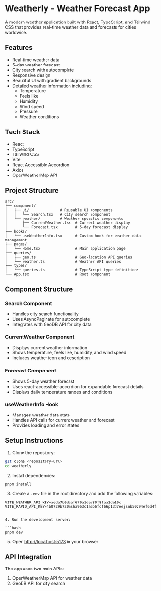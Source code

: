 # Weatherly - Weather Forecast App

A modern weather application built with React, TypeScript, and Tailwind CSS that provides real-time weather data and forecasts for cities worldwide.

## Features

- Real-time weather data
- 5-day weather forecast
- City search with autocomplete
- Responsive design
- Beautiful UI with gradient backgrounds
- Detailed weather information including:
  - Temperature
  - Feels like
  - Humidity
  - Wind speed
  - Pressure
  - Weather conditions

## Tech Stack

- React
- TypeScript
- Tailwind CSS
- Vite
- React Accessible Accordion
- Axios
- OpenWeatherMap API

## Project Structure

```
src/
├── component/
│   ├── ui/              # Reusable UI components
│   │   └── Search.tsx   # City search component
│   └── weather/         # Weather-specific components
│       ├── CurrentWeather.tsx  # Current weather display
│       └── Forecast.tsx        # 5-day forecast display
├── hooks/
│   └── useWeatherInfo.tsx      # Custom hook for weather data management
├── pages/
│   └── Home.tsx                # Main application page
├── queries/
│   ├── geo.ts                  # Geo-location API queries
│   └── weather.ts              # Weather API queries
├── types/
│   └── queries.ts              # TypeScript type definitions
└── App.tsx                     # Root component
```

## Component Structure

### Search Component

- Handles city search functionality
- Uses AsyncPaginate for autocomplete
- Integrates with GeoDB API for city data

### CurrentWeather Component

- Displays current weather information
- Shows temperature, feels like, humidity, and wind speed
- Includes weather icon and description

### Forecast Component

- Shows 5-day weather forecast
- Uses react-accessible-accordion for expandable forecast details
- Displays daily temperature ranges and conditions

### useWeatherInfo Hook

- Manages weather data state
- Handles API calls for current weather and forecast
- Provides loading and error states

## Setup Instructions

1. Clone the repository:

```bash
git clone <repository-url>
cd weatherly
```

2. Install dependencies:

```bash
pnpm install
```

3. Create a `.env` file in the root directory and add the following variables:

````env
VITE_WEATHER_API_KEY=aeda7b0daaf670a1ded80f8faa2de10c
VITE_RAPID_API_KEY=4b0729b720msha963c1aab6fcf66p13d7eejsnb50294ef6d4f


4. Run the development server:

```bash
pnpm dev
````

5. Open [http://localhost:5173](http://localhost:5173) in your browser

## API Integration

The app uses two main APIs:

1. OpenWeatherMap API for weather data
2. GeoDB API for city search
